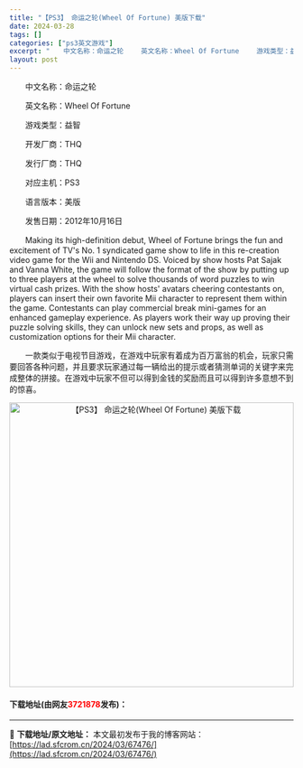 ```yaml
---
title: "【PS3】 命运之轮(Wheel Of Fortune) 美版下载"
date: 2024-03-28
tags: []
categories: ["ps3英文游戏"]
excerpt: "　　中文名称：命运之轮 　　英文名称：Wheel Of Fortune 　　游戏类型：益智 　　开发厂商：THQ 　　发行厂商：THQ 　　对应主机：PS3 　　语言版本：美版 　　发售日期：2012年10月16日 　　Making its high-definition debut, Wheel &hellip;"
layout: post
---
```


 <p>　　中文名称：命运之轮</p> <p>　　英文名称：Wheel Of Fortune</p> <p>　　游戏类型：益智</p> <p>　　开发厂商：THQ</p> <p>　　发行厂商：THQ</p> <p>　　对应主机：PS3</p> <p>　　语言版本：美版</p> <p>　　发售日期：2012年10月16日</p> <p>　　Making its high-definition debut, Wheel of Fortune brings the fun and excitement of TV&#39;s No. 1 syndicated game show to life in this re-creation video game for the Wii and Nintendo DS. Voiced by show hosts Pat Sajak and Vanna White, the game will follow the format of the show by putting up to three players at the wheel to solve thousands of word puzzles to win virtual cash prizes. With the show hosts&#39; avatars cheering contestants on, players can insert their own favorite Mii character to represent them within the game. Contestants can play commercial break mini-games for an enhanced gameplay experience. As players work their way up proving their puzzle solving skills, they can unlock new sets and props, as well as customization options for their Mii character.</p> <p>　　一款类似于电视节目游戏，在游戏中玩家有着成为百万富翁的机会，玩家只需要回答各种问题，并且要求玩家通过每一辆给出的提示或者猜测单词的关键字来完成整体的拼接。在游戏中玩家不但可以得到金钱的奖励而且可以得到许多意想不到的惊喜。</p> <p align="center"><img align="" border="0" src="https://lad.sfcrom.cn/wp-content/uploads/2024/03/20240328_66051b5ee11d5.jpg" width="504" alt="【PS3】 命运之轮(Wheel Of Fortune) 美版下载" /></p> <p><h4>下载地址(由网友<font color="red">3721878</font>发布)：</h4></p> 

---
📖 **下载地址/原文地址：** 本文最初发布于我的博客网站：[https://lad.sfcrom.cn/2024/03/67476/](https://lad.sfcrom.cn/2024/03/67476/)
